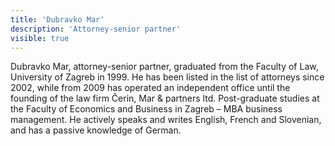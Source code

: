 ```yaml
---
title: 'Dubravko Mar'
description: 'Attorney-senior partner'
visible: true
---
```


Dubravko Mar, attorney-senior partner, graduated from the Faculty of Law, University of Zagreb in 1999. He has been listed in the list of attorneys since 2002, while from 2009 has operated an independent office until the founding of the law firm Čerin, Mar & partners ltd. Post-graduate studies at the Faculty of Economics and Business in Zagreb – MBA business management. He actively speaks and writes English, French and Slovenian, and has a passive knowledge of German. 